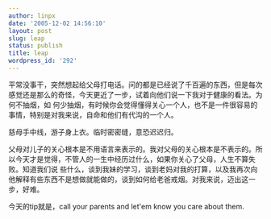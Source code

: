 ```yaml
---
author: linpx
date: '2005-12-02 14:56:10'
layout: post
slug: leap
status: publish
title: leap
wordpress_id: '292'
---
```


平常没事干，突然想起给父母打电话。问的都是已经说了千百遍的东西，但是每次感觉还是那么的奇怪，今天更近了一步，试着向他们说一下我对于健康的看法。为何不抽烟，如
何少抽烟，有时候你会觉得懂得关心一个人，也不是一件很容易的事情，特别是对我来说，自命和他们有代沟的一个人。

  

慈母手中线，游子身上衣。临时密密缝，意恐迟迟归。

  

父母对儿子的关心根本是不用语言来表示的。我对父母的关心根本是不表示的。所以今天才是觉得，不管人的一生中经历过什么，如果你关心了父母，人生不算失败。知道我们说
些什么，谈到我妹的学习，谈到老妈对我的打算，以及我再次向他解释有些东西不是想做就能做的，谈到如何给老爸戒烟。对我来说，迈出这一步，好难。

  

今天的tip就是，call your parents and let'em know you care about them.

